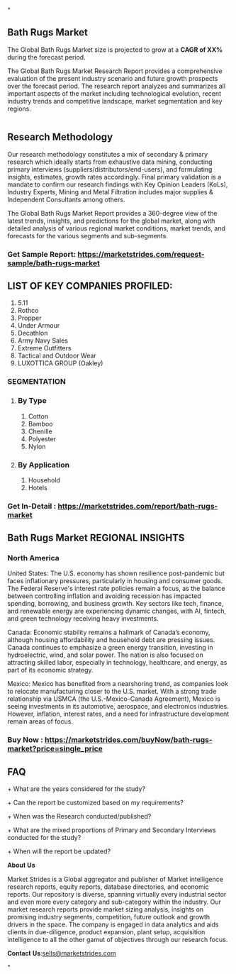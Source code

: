 <p>"</p>
<h2>Bath Rugs Market</h2>
<p>The Global Bath Rugs Market size is projected to grow at a <strong>CAGR of XX%</strong> during the forecast period.</p>
<p>The Global Bath Rugs Market Research Report provides a comprehensive evaluation of the present industry scenario and future growth prospects over the forecast period. The research report analyzes and summarizes all important aspects of the market including technological evolution, recent industry trends and competitive landscape, market segmentation and key regions.</p>
<p><img alt="" /></p>
<h2>Research Methodology</h2>
<p>Our research methodology constitutes a mix of secondary &amp; primary research which ideally starts from exhaustive data mining, conducting primary interviews (suppliers/distributors/end-users), and formulating insights, estimates, growth rates accordingly. Final primary validation is a mandate to confirm our research findings with Key Opinion Leaders (KoLs), Industry Experts, Mining and Metal Filtration includes major supplies &amp; Independent Consultants among others.</p>
<p>The Global Bath Rugs Market Report provides a 360-degree view of the latest trends, insights, and predictions for the global market, along with detailed analysis of various regional market conditions, market trends, and forecasts for the various segments and sub-segments.</p>
<h3><strong>Get Sample Report: <a href="https://marketstrides.com/request-sample/bath-rugs-market">https://marketstrides.com/request-sample/bath-rugs-market</a></strong></h3>
<h2>LIST OF KEY COMPANIES PROFILED:</h2>
<ol>
<li>5.11</li>
<li>Rothco</li>
<li>Propper</li>
<li>Under Armour</li>
<li>Decathlon</li>
<li>Army Navy Sales</li>
<li>Extreme Outfitters</li>
<li>Tactical and Outdoor Wear</li>
<li>LUXOTTICA GROUP (Oakley)</li>
</ol>
<h3>SEGMENTATION</h3>
<ol>
<li>
<h3>By Type</h3>
<ol>
<li>Cotton</li>
<li>Bamboo</li>
<li>Chenille</li>
<li>Polyester</li>
<li>Nylon</li>
</ol>
</li>
<li>
<h3>By Application</h3>
<ol>
<li>Household</li>
<li>Hotels</li>
</ol>
</li>
</ol>
<h3><strong>Get In-Detail : <a href="https://marketstrides.com/report/bath-rugs-market">https://marketstrides.com/report/bath-rugs-market</a></strong></h3>
<h2>Bath Rugs Market REGIONAL INSIGHTS</h2>
<h3>North America</h3>
<p>United States: The U.S. economy has shown resilience post-pandemic but faces inflationary pressures, particularly in housing and consumer goods. The Federal Reserve's interest rate policies remain a focus, as the balance between controlling inflation and avoiding recession has impacted spending, borrowing, and business growth. Key sectors like tech, finance, and renewable energy are experiencing dynamic changes, with AI, fintech, and green technology receiving heavy investments.</p>
<p>Canada: Economic stability remains a hallmark of Canada&rsquo;s economy, although housing affordability and household debt are pressing issues. Canada continues to emphasize a green energy transition, investing in hydroelectric, wind, and solar power. The nation is also focused on attracting skilled labor, especially in technology, healthcare, and energy, as part of its economic strategy.</p>
<p>Mexico: Mexico has benefited from a nearshoring trend, as companies look to relocate manufacturing closer to the U.S. market. With a strong trade relationship via USMCA (the U.S.-Mexico-Canada Agreement), Mexico is seeing investments in its automotive, aerospace, and electronics industries. However, inflation, interest rates, and a need for infrastructure development remain areas of focus.</p>
<h3><strong>Buy Now : <a href="https://marketstrides.com/buyNow/bath-rugs-market?price=single_price">https://marketstrides.com/buyNow/bath-rugs-market?price=single_price</a></strong></h3>
<h2>FAQ</h2>
<p>+ What are the years considered for the study?</p>
<p>+ Can the report be customized based on my requirements?</p>
<p>+ When was the Research conducted/published?</p>
<p>+ What are the mixed proportions of Primary and Secondary Interviews conducted for the study?</p>
<p>+ When will the report be updated?</p>
<p>𝐀𝐛𝐨𝐮𝐭 𝐔𝐬</p>
<p>Market Strides is a Global aggregator and publisher of Market intelligence research reports, equity reports, database directories, and economic reports. Our repository is diverse, spanning virtually every industrial sector and even more every category and sub-category within the industry. Our market research reports provide market sizing analysis, insights on promising industry segments, competition, future outlook and growth drivers in the space. The company is engaged in data analytics and aids clients in due-diligence, product expansion, plant setup, acquisition intelligence to all the other gamut of objectives through our research focus.</p>
<p>𝐂𝐨𝐧𝐭𝐚𝐜𝐭 𝐔𝐬:<a href="mailto:sells@marketstrides.com">sells@marketstrides.com</a></p>
<p>"</p>
